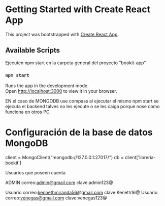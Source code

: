 # Getting Started with Create React App

This project was bootstrapped with [Create React App](https://github.com/facebook/create-react-app).

## Available Scripts

Ejecuten npm start en la carpeta general del proyecto "bookit-app"

### `npm start`

Runs the app in the development mode.\
Open [http://localhost:3000](http://localhost:3000) to view it in your browser.

EN el caso de MONGODB use compass al ejecutar el mismo npm start se ejecuta el backend talves no les ejecute o se les caiga porque nose como funciona en otros PC
# Configuración de la base de datos MongoDB
client = MongoClient("mongodb://127.0.0.1:27017/")
db = client['libreria-bookit']


Usuarios que poseen cuenta 

ADMIN correo:admin@gmail.com clave:admin123@

Usuario correo:kennethmiranda56@gmail.com clave:Keneth16@
Usuario correo:venegas@gmail.com  clave:venegas123@